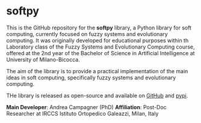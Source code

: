 # softpy

This is the GitHub repository for the **softpy** library, a Python library for soft computing, currently focused on fuzzy systems and evolutionary computing.
It was originally developed for educational purposes within th Laboratory class of the Fuzzy Systems and Evolutionary Computing course, offered
at the 2nd year of the Bachelor of Science in Artificial Intelligence at University of Milano-Bicocca.

The aim of the library is to provide a practical implementation of the main ideas in soft computing, specifically fuzzy systems and evolutionary computing.

THe library is released as open-source and available on [GitHub](https://github.com/AndreaCampagner/softpy) and [pypi](https://pypi.org/project/softpy/).

**Main Developer**: Andrea Campagner (PhD)
**Affiliation**: Post-Doc Researcher at IRCCS Istituto Ortopedico Galeazzi, Milan, Italy
